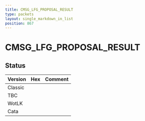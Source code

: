 ```yaml
---
title: CMSG_LFG_PROPOSAL_RESULT
type: packets
layout: single_markdown_in_list
position: 867
---
```


# CMSG_LFG_PROPOSAL_RESULT

## Status

Version | Hex | Comment
---------- | ---------- | ---------- 
Classic |  |  
TBC |  |  
WotLK |  |  
Cata |  |  
